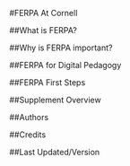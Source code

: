 #FERPA At Cornell

##What is FERPA?

##Why is FERPA important?

##FERPA for Digital Pedagogy

##FERPA First Steps

##Supplement Overview

##Authors

##Credits

##Last Updated/Version

